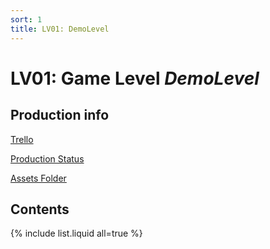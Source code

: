 ```yaml
---
sort: 1
title: LV01: DemoLevel
---
```


# LV01: Game Level *DemoLevel*

## Production info

[Trello](https://wwww.google.com) 

[Production Status](https://wwww.google.com)

[Assets Folder](https://wwww.google.com)

## Contents

{% include list.liquid all=true %}
